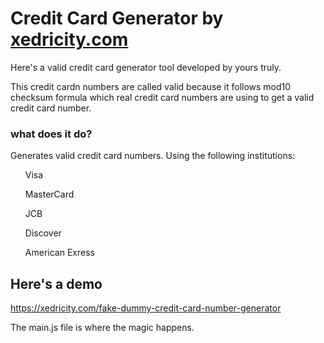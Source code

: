 <h1>Credit Card Generator by <a href="https://xedricity.com/fake-dummy-credit-card-number-generator">xedricity.com</a></h1>
Here's a valid credit card generator tool developed by yours truly. 
<p>This credit cardn numbers are called valid because it follows mod10 checksum formula which real credit card numbers are using to get a valid credit card number.</p>

<h3>what does it do?</h3>
<p>Generates valid credit card numbers. Using the following institutions:</p>

<ul>Visa</ul>
<ul>MasterCard</ul>
<ul>JCB</ul>
<ul>Discover</ul>
<ul>American Exress</ul>

<h2>Here's a demo</h2>
<a href="https://xedricity.com/fake-dummy-credit-card-number-generator">https://xedricity.com/fake-dummy-credit-card-number-generator</a>

<p>The main.js file is where the magic happens.</p>
